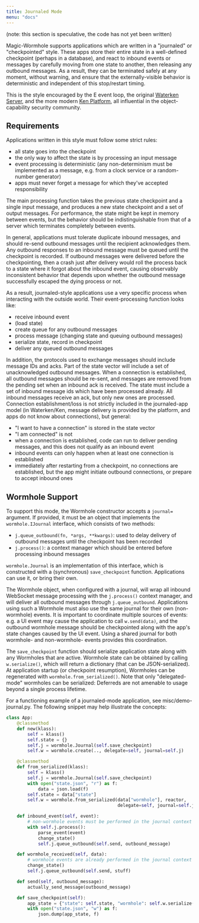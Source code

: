 ```yaml
---
title: Journaled Mode
menu: "docs"
---
```


(note: this section is speculative, the code has not yet been written)

Magic-Wormhole supports applications which are written in a "journaled" or
"checkpointed" style. These apps store their entire state in a well-defined
checkpoint (perhaps in a database), and react to inbound events or messages
by carefully moving from one state to another, then releasing any outbound
messages. As a result, they can be terminated safely at any moment, without
warning, and ensure that the externally-visible behavior is deterministic and
independent of this stop/restart timing.

This is the style encouraged by the E event loop, the
original [Waterken Server](http://waterken.sourceforge.net/), and the more
modern [Ken Platform](http://web.eecs.umich.edu/~tpkelly/Ken/), all
influential in the object-capability security community.

## Requirements

Applications written in this style must follow some strict rules:

* all state goes into the checkpoint
* the only way to affect the state is by processing an input message
* event processing is deterministic (any non-determinism must be implemented
  as a message, e.g. from a clock service or a random-number generator)
* apps must never forget a message for which they've accepted responsibility

The main processing function takes the previous state checkpoint and a single
input message, and produces a new state checkpoint and a set of output
messages. For performance, the state might be kept in memory between events,
but the behavior should be indistinguishable from that of a server which
terminates completely between events.

In general, applications must tolerate duplicate inbound messages, and should
re-send outbound messages until the recipient acknowledges them. Any outbound
responses to an inbound message must be queued until the checkpoint is
recorded. If outbound messages were delivered before the checkpointing, then
a crash just after delivery would roll the process back to a state where it
forgot about the inbound event, causing observably inconsistent behavior that
depends upon whether the outbound message successfully escaped the dying
process or not.

As a result, journaled-style applications use a very specific process when
interacting with the outside world. Their event-processing function looks
like:

* receive inbound event
* (load state)
* create queue for any outbound messages
* process message (changing state and queuing outbound messages)
* serialize state, record in checkpoint
* deliver any queued outbound messages

In addition, the protocols used to exchange messages should include message
IDs and acks. Part of the state vector will include a set of unacknowledged
outbound messages. When a connection is established, all outbound messages
should be re-sent, and messages are removed from the pending set when an
inbound ack is received. The state must include a set of inbound message ids
which have been processed already. All inbound messages receive an ack, but
only new ones are processed. Connection establishment/loss is not strictly
included in the journaled-app model (in Waterken/Ken, message delivery is
provided by the platform, and apps do not know about connections), but
general:

* "I want to have a connection" is stored in the state vector
* "I am connected" is not
* when a connection is established, code can run to deliver pending messages,
  and this does not qualify as an inbound event
* inbound events can only happen when at least one connection is established
* immediately after restarting from a checkpoint, no connections are
  established, but the app might initiate outbound connections, or prepare to
  accept inbound ones

## Wormhole Support

To support this mode, the Wormhole constructor accepts a `journal=` argument.
If provided, it must be an object that implements the `wormhole.IJournal`
interface, which consists of two methods:

* `j.queue_outbound(fn, *args, **kwargs)`: used to delay delivery of outbound
  messages until the checkpoint has been recorded
* `j.process()`: a context manager which should be entered before processing
  inbound messages

`wormhole.Journal` is an implementation of this interface, which is
constructed with a (synchronous) `save_checkpoint` function. Applications can
use it, or bring their own.

The Wormhole object, when configured with a journal, will wrap all inbound
WebSocket message processing with the `j.process()` context manager, and will
deliver all outbound messages through `j.queue_outbound`. Applications using
such a Wormhole must also use the same journal for their own (non-wormhole)
events. It is important to coordinate multiple sources of events: e.g. a UI
event may cause the application to call `w.send(data)`, and the outbound
wormhole message should be checkpointed along with the app's state changes
caused by the UI event. Using a shared journal for both wormhole- and
non-wormhole- events provides this coordination.

The `save_checkpoint` function should serialize application state along with
any Wormholes that are active. Wormhole state can be obtained by calling
`w.serialize()`, which will return a dictionary (that can be
JSON-serialized). At application startup (or checkpoint resumption),
Wormholes can be regenerated with `wormhole.from_serialized()`. Note that
only "delegated-mode" wormholes can be serialized: Deferreds are not amenable
to usage beyond a single process lifetime.

For a functioning example of a journaled-mode application, see
misc/demo-journal.py. The following snippet may help illustrate the concepts:

```python
class App:
    @classmethod
    def new(klass):
        self = klass()
        self.state = {}
        self.j = wormhole.Journal(self.save_checkpoint)
        self.w = wormhole.create(.., delegate=self, journal=self.j)

    @classmethod
    def from_serialized(klass):
        self = klass()
        self.j = wormhole.Journal(self.save_checkpoint)
        with open("state.json", "r") as f:
            data = json.load(f)
        self.state = data["state"]
        self.w = wormhole.from_serialized(data["wormhole"], reactor,
                                          delegate=self, journal=self.j)

    def inbound_event(self, event):
        # non-wormhole events must be performed in the journal context
        with self.j.process():
            parse_event(event)
            change_state()
            self.j.queue_outbound(self.send, outbound_message)

    def wormhole_received(self, data):
        # wormhole events are already performed in the journal context
        change_state()
        self.j.queue_outbound(self.send, stuff)

    def send(self, outbound_message):
        actually_send_message(outbound_message)

    def save_checkpoint(self):
        app_state = {"state": self.state, "wormhole": self.w.serialize()}
        with open("state.json", "w") as f:
            json.dump(app_state, f)
```
